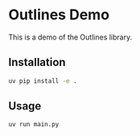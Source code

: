 # Outlines Demo

This is a demo of the Outlines library.

## Installation

```bash
uv pip install -e .
```

## Usage

```bash
uv run main.py
```
